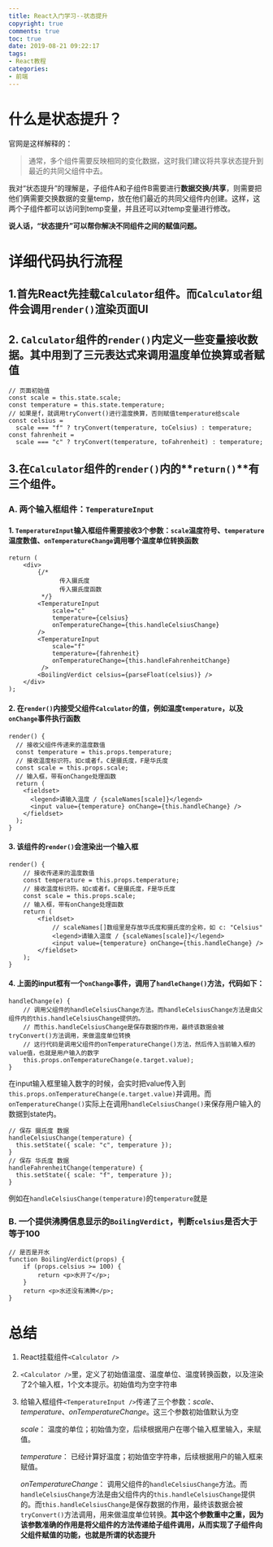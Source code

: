 ```yaml
---
title: React入门学习--状态提升
copyright: true
comments: true
toc: true
date: 2019-08-21 09:22:17
tags:
- React教程
categories:
- 前端
---
```


# 什么是状态提升？

官网是这样解释的：

> 通常，多个组件需要反映相同的变化数据，这时我们建议将共享状态提升到最近的共同父组件中去。

我对“状态提升”的理解是，子组件A和子组件B需要进行**数据交换/共享**，则需要把他们俩需要交换数据的变量temp，放在他们最近的共同父组件内创建。这样，这两个子组件都可以访问到temp变量，并且还可以对temp变量进行修改。

**说人话，“状态提升”可以帮你解决不同组件之间的赋值问题。**



# 详细代码执行流程

## 1.首先React先挂载`Calculator`组件。而`Calculator`组件会调用`render()`渲染页面UI

## 2. `Calculator`组件的`render()`内定义一些变量接收数据。其中用到了三元表达式来调用温度单位换算或者赋值

```react
// 页面初始值
const scale = this.state.scale;
const temperature = this.state.temperature;
// 如果是f，就调用tryConvert()进行温度换算，否则赋值temperature给scale
const celsius =
  scale === "f" ? tryConvert(temperature, toCelsius) : temperature;
const fahrenheit =
  scale === "c" ? tryConvert(temperature, toFahrenheit) : temperature;
```

## 3.在`Calculator`组件的`render()`内的**`return()`**有三个组件。

### A. 两个输入框组件：`TemperatureInput`

#### 1. `TemperatureInput`输入框组件需要接收3个参数：`scale`温度符号、`temperature`温度数值、`onTemperatureChange`调用哪个温度单位转换函数

```react
return (
    <div>
        {/* 
              传入摄氏度
              传入摄氏度函数
         */}
        <TemperatureInput
            scale="c"
            temperature={celsius}
            onTemperatureChange={this.handleCelsiusChange}
        />
        <TemperatureInput
            scale="f"
            temperature={fahrenheit}
            onTemperatureChange={this.handleFahrenheitChange}
         />
        <BoilingVerdict celsius={parseFloat(celsius)} />
    </div>
);
```
#### 2. 在`render()`内接受父组件`Calculator`的值，例如温度`temperature`，以及`onChange`事件执行函数

```react
render() {
  // 接收父组件传递来的温度数值
  const temperature = this.props.temperature;
  // 接收温度标识符。如c或者f。C是摄氏度，F是华氏度
  const scale = this.props.scale;
  // 输入框，带有onChange处理函数
  return (
    <fieldset>
      <legend>请输入温度 / {scaleNames[scale]}</legend>
      <input value={temperature} onChange={this.handleChange} />
    </fieldset>
  );
}
```
#### 3. 该组件的`render()`会渲染出一个输入框

```react
render() {
    // 接收传递来的温度数值
    const temperature = this.props.temperature;
    // 接收温度标识符。如c或者f。C是摄氏度，F是华氏度
    const scale = this.props.scale;
    // 输入框，带有onChange处理函数
    return (
        <fieldset>
            // scaleNames[]数组里是存放华氏度和摄氏度的全称，如 c: "Celsius"
            <legend>请输入温度 / {scaleNames[scale]}</legend>
            <input value={temperature} onChange={this.handleChange} />
        </fieldset>
    );
}
```

#### 4. 上面的input框有一个`onChange`事件，调用了`handleChange()`方法，代码如下：

```react
handleChange(e) {
    // 调用父组件的handleCelsiusChange方法。而handleCelsiusChange方法是由父组件内的this.handleCelsiusChange提供的。
    // 而this.handleCelsiusChange是保存数据的作用，最终该数据会被tryConvert()方法调用，来做温度单位转换
    // 这行代码是调用父组件的onTemperatureChange()方法，然后传入当前输入框的value值，也就是用户输入的数字
    this.props.onTemperatureChange(e.target.value);
}
```

在input输入框里输入数字的时候，会实时把value传入到 `this.props.onTemperatureChange(e.target.value)`并调用。而`onTemperatureChange()`实际上在调用`handleCelsiusChange()`来保存用户输入的数据到state内。

```react
// 保存 摄氏度 数据
handleCelsiusChange(temperature) {
  this.setState({ scale: "c", temperature });
}
// 保存 华氏度 数据
handleFahrenheitChange(temperature) {
  this.setState({ scale: "f", temperature });
}
```

例如在`handleCelsiusChange(temperature)`的`temperature`就是

### B. 一个提供沸腾信息显示的`BoilingVerdict`，判断`celsius`是否大于等于100

```react
// 是否是开水
function BoilingVerdict(props) {
    if (props.celsius >= 100) {
        return <p>水开了</p>;
    }
    return <p>水还没有沸腾</p>;
}
```

#    总结

1. React挂载组件`<Calculator />`

2. `<Calculator />`里，定义了初始值温度、温度单位、温度转换函数，以及渲染了2个输入框，1个文本提示。初始值均为空字符串

3. 给输入框组件`<TemperatureInput />`传递了三个参数：*scale*、*temperature*、*onTemperatureChange*。这三个参数初始值默认为空

   *scale*：	温度的单位；初始值为空，后续根据用户在哪个输入框里输入，来赋值。

   *temperature*：	已经计算好温度；初始值空字符串，后续根据用户的输入框来赋值。

   *onTemperatureChange*：	调用父组件的`handleCelsiusChange`方法。而`handleCelsiusChange`方法是由父组件内的`this.handleCelsiusChange`提供的。而`this.handleCelsiusChange`是保存数据的作用，最终该数据会被`tryConvert()`方法调用，用来做温度单位转换。**其中这个参数重中之重，因为该参数准确的作用是将父组件的方法传递给子组件调用，从而实现了子组件向父组件赋值的功能，也就是所谓的状态提升**

   

   
   
   
   
      